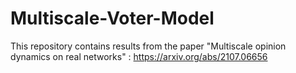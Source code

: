 # Multiscale-Voter-Model
This repository contains results from the paper "Multiscale opinion dynamics on real networks" : https://arxiv.org/abs/2107.06656
